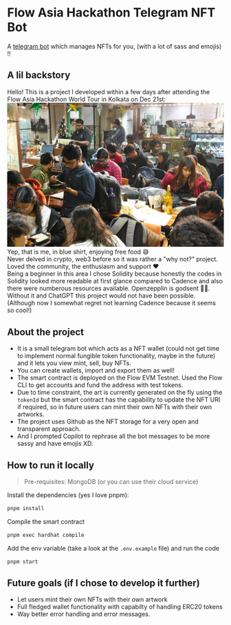 # Flow Asia Hackathon Telegram NFT Bot
A [telegram bot](https://t.me/FAH_NFT_bot) which manages NFTs for you, (with a lot of sass and emojis) !!

## A lil backstory
Hello!
This is a project I developed within a few days after attending the Flow Asia Hackathon World Tour in Kolkata on Dec 21st:  
<img src="me.jpg" >  
Yep, that is me, in blue shirt, enjoying free food 😅  
Never delved in crypto, web3 before so it was rather a "why not?" project. Loved the community, the enthusiasm and support ❤️  
Being a beginner in this area I chose Solidity because honestly the codes in Solidity looked more readable at first glance compared to Cadence and also there were numberous resources available. Openzepplin is godsent 🙏🏼. Without it and ChatGPT this project would not have been possible. 
(Although now I somewhat regret not learning Cadence because it seems so cool!)

## About the project
- It is a small telegram bot which acts as a NFT wallet (could not get time to implement normal fungible token functionality, maybe in the future) and it lets you view mint, sell, buy NFTs. 
- You can create wallets, import and export them as well!
- The smart contract is deployed on the Flow EVM Testnet. Used the Flow CLI to get accounts and fund the address with test tokens.
- Due to time constraint, the art is currently generated on the fly using the `tokenId` but the smart contract has the capability to update the NFT URI if required, so in future users can mint their own NFTs with their own artworks.
- The project uses Github as the NFT storage for a very open and transparent approach.
- And I prompted Copilot to rephrase all the bot messages to be more sassy and have emojis XD.

## How to run it locally
> Pre-requisites: MongoDB (or you can use their cloud service)  

Install the dependencies (yes I love pnpm):  
```bash
pnpm install
```
Compile the smart contract
```bash
pnpm exec hardhat compile
```
Add the env variable (take a look at the `.env.example` file) and run the code
```bash
pnpm start
```
## Future goals (if I chose to develop it further)
- Let users mint their own NFTs with their own artwork
- Full fledged wallet functionality with capabilty of handling ERC20 tokens
- Way better error handling and error messages.